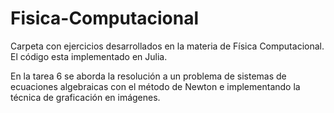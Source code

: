 # Fisica-Computacional
Carpeta con ejercicios desarrollados en la materia de Física Computacional. El código esta implementado en Julia.

En la tarea 6 se aborda la resolución a un problema de sistemas de ecuaciones algebraicas con el método de Newton e implementando la técnica de graficación en imágenes.
